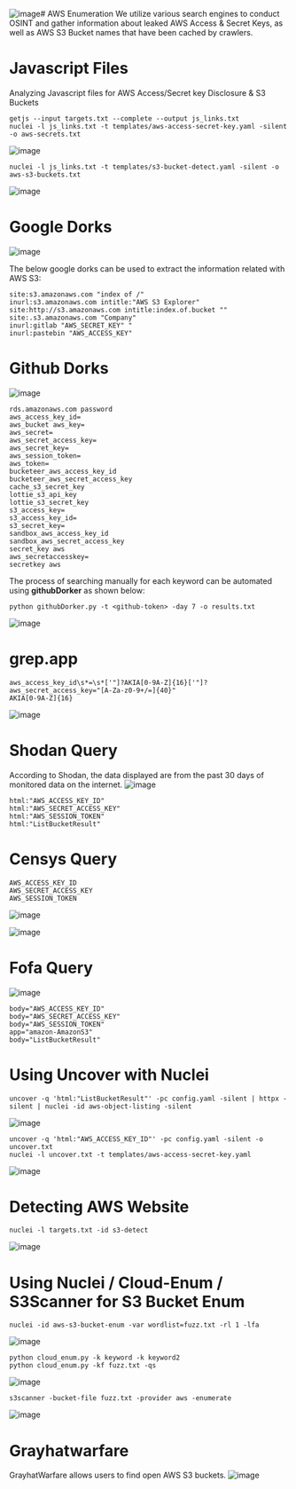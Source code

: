 ![image](https://github.com/user-attachments/assets/bdbaa0bd-d7be-4281-aeec-4a8277f947dc)# AWS Enumeration
We utilize various search engines to conduct OSINT and gather information about leaked AWS Access & Secret Keys, as well as AWS S3 Bucket names that have been cached by crawlers.
# Javascript Files
Analyzing Javascript files for AWS Access/Secret key Disclosure & S3 Buckets
```
getjs --input targets.txt --complete --output js_links.txt
nuclei -l js_links.txt -t templates/aws-access-secret-key.yaml -silent -o aws-secrets.txt
```
![image](https://github.com/user-attachments/assets/c0b58523-c277-439e-b4fa-e7d2e541a659)
```
nuclei -l js_links.txt -t templates/s3-bucket-detect.yaml -silent -o aws-s3-buckets.txt
```
![image](https://github.com/user-attachments/assets/874ca92f-94d0-42e3-9367-0f66a8613675)


# Google Dorks
![image](https://github.com/user-attachments/assets/23a943cf-3451-49b8-a6d0-8d9ed72c5b05)

The below google dorks can be used to extract the information related with AWS S3:
```
site:s3.amazonaws.com "index of /"
inurl:s3.amazonaws.com intitle:"AWS S3 Explorer"
site:http://s3.amazonaws.com intitle:index.of.bucket ""
site:.s3.amazonaws.com "Company"
inurl:gitlab "AWS_SECRET_KEY" "
inurl:pastebin "AWS_ACCESS_KEY"
```
# Github Dorks
![image](https://github.com/user-attachments/assets/9ad909e9-2c52-48ff-a5f7-8917e2e9521c)
```
rds.amazonaws.com password
aws_access_key_id=
aws_bucket aws_key=
aws_secret=
aws_secret_access_key=
aws_secret_key=
aws_session_token=
aws_token=
bucketeer_aws_access_key_id
bucketeer_aws_secret_access_key
cache_s3_secret_key
lottie_s3_api_key
lottie_s3_secret_key
s3_access_key=
s3_access_key_id=
s3_secret_key=
sandbox_aws_access_key_id
sandbox_aws_secret_access_key
secret_key aws
aws_secretaccesskey=
secretkey aws
```
The process of searching manually for each keyword can be automated using **githubDorker** as shown below:
```
python githubDorker.py -t <github-token> -day 7 -o results.txt
```
![image](https://github.com/user-attachments/assets/5e04a139-f9c3-4f4a-bb17-6d950c649056)
# grep.app
```
aws_access_key_id\s*=\s*['"]?AKIA[0-9A-Z]{16}['"]?
aws_secret_access_key="[A-Za-z0-9+/=]{40}"
AKIA[0-9A-Z]{16}
```
![image](https://github.com/user-attachments/assets/8db9fd1a-f5c4-4eb8-870d-4f058f8ffc05)

# Shodan Query
According to Shodan, the data displayed are from the past 30 days of monitored data on the internet.
![image](https://github.com/user-attachments/assets/2da48880-8619-4c88-93d7-7cf088400988)
```
html:"AWS_ACCESS_KEY_ID"
html:"AWS_SECRET_ACCESS_KEY"
html:"AWS_SESSION_TOKEN"
html:"ListBucketResult"
```
# Censys Query
```
AWS_ACCESS_KEY_ID
AWS_SECRET_ACCESS_KEY
AWS_SESSION_TOKEN
```
![image](https://github.com/user-attachments/assets/b597f5fb-703b-44e7-af72-7509a26806f2)

![image](https://github.com/user-attachments/assets/7a44bd00-6a3f-4b8f-acad-76f3054bccba)

# Fofa Query
![image](https://github.com/user-attachments/assets/726c3616-3b20-4200-9fe7-ddb38890edd6)
```
body="AWS_ACCESS_KEY_ID"
body="AWS_SECRET_ACCESS_KEY"
body="AWS_SESSION_TOKEN"
app="amazon-AmazonS3"
body="ListBucketResult"
```
# Using Uncover with Nuclei
```
uncover -q 'html:"ListBucketResult"' -pc config.yaml -silent | httpx -silent | nuclei -id aws-object-listing -silent
```
![image](https://github.com/user-attachments/assets/1c42d75d-aea8-449d-b6fb-86993edd884b)
```
uncover -q 'html:"AWS_ACCESS_KEY_ID"' -pc config.yaml -silent -o uncover.txt
nuclei -l uncover.txt -t templates/aws-access-secret-key.yaml
```
![image](https://github.com/user-attachments/assets/a0a33f95-1a4b-4eb8-a497-8cd328b0770e)

# Detecting AWS Website
```
nuclei -l targets.txt -id s3-detect
```
![image](https://github.com/user-attachments/assets/4a22b2ad-9629-4581-8b5e-593433a3439a)

# Using Nuclei / Cloud-Enum / S3Scanner for S3 Bucket Enum
```
nuclei -id aws-s3-bucket-enum -var wordlist=fuzz.txt -rl 1 -lfa
```
![image](https://github.com/user-attachments/assets/3b7b4a5a-1d3c-484e-9b6c-85aa214fbd93)
```
python cloud_enum.py -k keyword -k keyword2
python cloud_enum.py -kf fuzz.txt -qs
```
![image](https://github.com/user-attachments/assets/e981894c-b42e-4328-b4fa-33f44a6fba6a)
```
s3scanner -bucket-file fuzz.txt -provider aws -enumerate
```
![image](https://github.com/user-attachments/assets/4d5bfc7b-16de-40d1-8e1b-efdd060a6286)
# Grayhatwarfare
GrayhatWarfare allows users to find open AWS S3 buckets.
![image](https://github.com/user-attachments/assets/a2f65204-07ac-46c5-8bda-78bf845abb66)



